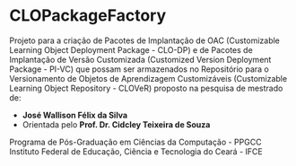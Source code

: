 # CLOPackageFactory
Projeto para a criação de Pacotes de Implantação de OAC (Customizable Learning Object Deployment Package - CLO-DP) e de Pacotes de Implantação de Versão Customizada (Customized Version Deployment Package - PI-VC) que possam ser armazenados no Repositório para o Versionamento de Objetos de Aprendizagem Customizáveis (Customizable Learning Object Repository - CLOVeR) proposto na pesquisa de mestrado de:

<ul type='disc'>
<li><b>José Wallison Félix da Silva</b></li>
<li>Orientada pelo <b>Prof. Dr. Cidcley Teixeira de Souza</b></li>
</ul>
Programa de Pós-Graduação em Ciências da Computação - PPGCC<br/>
Instituto Federal de Educação, Ciência e Tecnologia do Ceará - IFCE<br/>
